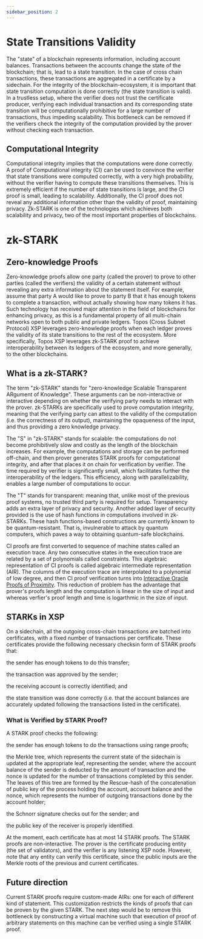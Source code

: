 ```yaml
---
sidebar_position: 2
---
```


# State Transitions Validity

The "state" of a blockchain represents information, including account balances. Transactions between the accounts change the state of the blockchain; that is, lead to a state transition. In the case of cross chain transactions, these transactions are aggregated in a certificate by a sidechain. For the integrity of the blockchain-ecosystem, it is important that state transition computation is done correctly (the state transition is valid). In a trustless setup, where the verifier does not trust the certificate producer, verifying each individual transaction and its corresponding state transition will be computationally prohibitive for a large number of transactions, thus impeding scalability. This bottleneck can be removed if the verifiers check the integrity of the computation provided by the prover without checking each transaction.

## Computational Integrity

Computational integrity implies that the computations were done correctly. A proof of Computational integrity (CI) can be used to convince the verifier that state transitions were computed correctly, with a very high probability, without the verifier having to compute
these transitions themselves. This is extremely efficient if the number of state transitions is large, and the CI proof is small, leading to scalability. Additionally, the CI proof does not reveal
any additional information other than the validity of proof, maintaining privacy. Zk-STARK is one of the technologies which achieves both scalability and privacy, two of the most important properties of blockchains.

# zk-STARK

## Zero-knowledge Proofs

Zero-knowledge proofs allow one party (called the prover) to prove to other parties (called the verifiers) the validity of a certain statement without revealing any extra information about the statement itself. For example, assume that party A would like to prove to party
B that it has enough tokens to complete a transaction, without actually showing how many tokens it has. Such technology has received major attention in the field of blockchains for enhancing privacy, as this is a fundamental property of all multi-chain networks open to
both public and private ledgers. Topos (Cross Subnet Protocol) XSP leverages zero-knowledge proofs when each ledger proves the validity of its state transitions to the rest of the ecosystem. More specifically, Topos XSP leverages zk-STARK proof to achieve interoperability between its ledgers of the ecosystem, and more generally, to the other blockchains.

## What is a zk-STARK?

The term "zk-STARK" stands for "zero-knowledge Scalable Transparent ARgument of Knowledge". These arguments can be non-interactive or interactive depending on whether the verifying party needs to interact with the prover. zk-STARKs are specifically used to prove computation integrity, meaning that the verifying party can attest to the validity of the computation (i.e. the correctness of its output), maintaining the opaqueness of the input, and thus providing a zero knowledge privacy.

The "S" in "zk-STARK" stands for scalable: the computations do not become prohibitively slow and costly as the length of the blockchain increases. For example, the computations and storage can be performed off-chain, and then prover generates STARK proofs for computational integrity, and after that places it on chain for verification by verifier. The time required by verifier is significantly small, which facilitates further the interoperability of the ledgers. This efficiency, along with parallelizability, enables a large number of computations to occur.

The "T" stands for transparent: meaning that, unlike most of the previous proof systems, no trusted third party is required for setup. Transparency adds an extra layer of privacy and security. Another added layer of security provided is the use of hash functions in computations involved in zk-STARKs. These hash functions-based constructions are currently known to be quantum-resistant. That is, invulnerable to attack by quantum computers, which paves a way to
obtaining quantum-safe blockchains.

CI proofs are first converted to sequence of machine states called an execution trace. Any two consecutive states in the execution trace are related by a set of polynomials called constraints. This algebraic representation of CI proofs is called algebraic intermediate representation (AIR). The columns of the execution trace are interpolated to a polynomial of low degree, and then CI proof verification turns into [Interactive Oracle Proofs of Proximity](https://eccc.weizmann.ac.il/report/2017/134/download/). This reduction of problem has the advantage that prover's proofs length and the computation is linear in the size of input and whereas verfier's proof length and time is logarthmic in the size of input.

## STARKs in XSP

On a sidechain, all the outgoing cross-chain transactions are batched into certificates, with a fixed number of transactions per certificate. These certificates provide the following necessary checksin form of STARK proofs that:

the sender has enough tokens to do this transfer;

the transaction was approved by the sender;

the receiving account is correctly identified; and

the state transition was done correctly (i.e. that the account balances are accurately updated following the transactions listed in the certificate).

### What is Verified by STARK Proof?

A STARK proof checks the following:

the sender has enough tokens to do the transactions using range proofs;

the Merkle tree, which represents the current state of the sidechain is updated at the appropriate leaf, representing the sender, where the account balance of the sender is deducted by the amount of transaction and the nonce is updated for the number of transactions completed by this sender. The leaves of this tree are formed by the Rescue-hash of the concatenation of public key of the process holding the account, account balance and the nonce, which represents the number of outgoing transactions done by the account holder;

the Schnorr signature checks out for the sender; and

the public key of the receiver is properly identified.

At the moment, each certificate has at most 14 STARK proofs. The STARK proofs are non-interactive. The prover is the certificate producing entity (the set of validators), and the verifier is any listening XSP node. However, note that any entity can verify this certificate, since the public inputs are the Merkle roots of the previous and current certificates.

## Future direction

Current STARK proofs require custom-made AIRs: one for each of different kind of statement. This customization restricts the kinds of proofs that can be proven by the given STARK. The next step would be to remove this bottleneck by constructing a virtual machine such that execution of proof of arbitrary statements on this machine can be verified using a single STARK proof.
